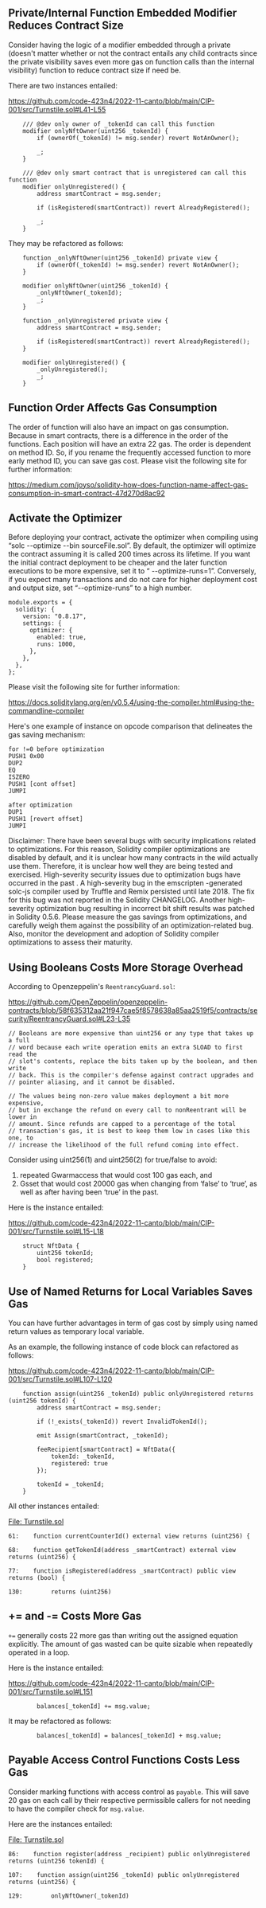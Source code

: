 ## Private/Internal Function Embedded Modifier Reduces Contract Size
Consider having the logic of a modifier embedded through a private (doesn't matter whether or not the contract entails any child contracts since the private visibility saves even more gas on function calls than the internal visibility) function to reduce contract size if need be.

There are two instances entailed:

https://github.com/code-423n4/2022-11-canto/blob/main/CIP-001/src/Turnstile.sol#L41-L55

```
    /// @dev only owner of _tokenId can call this function
    modifier onlyNftOwner(uint256 _tokenId) {
        if (ownerOf(_tokenId) != msg.sender) revert NotAnOwner();

        _;
    }

    /// @dev only smart contract that is unregistered can call this function
    modifier onlyUnregistered() {
        address smartContract = msg.sender;

        if (isRegistered(smartContract)) revert AlreadyRegistered();

        _;
    }
```
They may be refactored as follows:

```
    function _onlyNftOwner(uint256 _tokenId) private view {
        if (ownerOf(_tokenId) != msg.sender) revert NotAnOwner();
    }

    modifier onlyNftOwner(uint256 _tokenId) {
        _onlyNftOwner(_tokenId);
        _;
    }

    function _onlyUnregistered private view {
        address smartContract = msg.sender;

        if (isRegistered(smartContract)) revert AlreadyRegistered();
    }

    modifier onlyUnregistered() {
        _onlyUnregistered();
        _;
    }
```
## Function Order Affects Gas Consumption
The order of function will also have an impact on gas consumption. Because in smart contracts, there is a difference in the order of the functions. Each position will have an extra 22 gas. The order is dependent on method ID. So, if you rename the frequently accessed function to more early method ID, you can save gas cost. Please visit the following site for further information:

https://medium.com/joyso/solidity-how-does-function-name-affect-gas-consumption-in-smart-contract-47d270d8ac92

## Activate the Optimizer
Before deploying your contract, activate the optimizer when compiling using “solc --optimize --bin sourceFile.sol”. By default, the optimizer will optimize the contract assuming it is called 200 times across its lifetime. If you want the initial contract deployment to be cheaper and the later function executions to be more expensive, set it to “ --optimize-runs=1”. Conversely, if you expect many transactions and do not care for higher deployment cost and output size, set “--optimize-runs” to a high number.

```
module.exports = {
  solidity: {
    version: "0.8.17",
    settings: {
      optimizer: {
        enabled: true,
        runs: 1000,
      },
    },
  },
};
```
Please visit the following site for further information:

https://docs.soliditylang.org/en/v0.5.4/using-the-compiler.html#using-the-commandline-compiler

Here's one example of instance on opcode comparison that delineates the gas saving mechanism:
```
for !=0 before optimization
PUSH1 0x00
DUP2
EQ
ISZERO
PUSH1 [cont offset]
JUMPI

after optimization
DUP1
PUSH1 [revert offset]
JUMPI
```
Disclaimer: There have been several bugs with security implications related to optimizations. For this reason, Solidity compiler optimizations are disabled by default, and it is unclear how many contracts in the wild actually use them. Therefore, it is unclear how well they are being tested and exercised. High-severity security issues due to optimization bugs have occurred in the past . A high-severity bug in the emscripten -generated solc-js compiler used by Truffle and Remix persisted until late 2018. The fix for this bug was not reported in the Solidity CHANGELOG. Another high-severity optimization bug resulting in incorrect bit shift results was patched in Solidity 0.5.6. Please measure the gas savings from optimizations, and carefully weigh them against the possibility of an optimization-related bug. Also, monitor the development and adoption of Solidity compiler optimizations to assess their maturity.

## Using Booleans Costs More Storage Overhead
According to Openzeppelin's `ReentrancyGuard.sol`:

https://github.com/OpenZeppelin/openzeppelin-contracts/blob/58f635312aa21f947cae5f8578638a85aa2519f5/contracts/security/ReentrancyGuard.sol#L23-L35

    // Booleans are more expensive than uint256 or any type that takes up a full
    // word because each write operation emits an extra SLOAD to first read the
    // slot's contents, replace the bits taken up by the boolean, and then write
    // back. This is the compiler's defense against contract upgrades and
    // pointer aliasing, and it cannot be disabled.

    // The values being non-zero value makes deployment a bit more expensive,
    // but in exchange the refund on every call to nonReentrant will be lower in
    // amount. Since refunds are capped to a percentage of the total
    // transaction's gas, it is best to keep them low in cases like this one, to
    // increase the likelihood of the full refund coming into effect.

Consider using uint256(1) and uint256(2) for true/false to avoid:

1. repeated Gwarmaccess  that would cost 100 gas each, and
2. Gsset that would cost 20000 gas when changing from ‘false’ to ‘true’, as well as after having been ‘true’ in the past.

Here is the instance entailed:

https://github.com/code-423n4/2022-11-canto/blob/main/CIP-001/src/Turnstile.sol#L15-L18

```
    struct NftData {
        uint256 tokenId;
        bool registered;
    }
```
## Use of Named Returns for Local Variables Saves Gas
You can have further advantages in term of gas cost by simply using named return values as temporary local variable.

As an example, the following instance of code block can refactored as follows:

https://github.com/code-423n4/2022-11-canto/blob/main/CIP-001/src/Turnstile.sol#L107-L120

```
    function assign(uint256 _tokenId) public onlyUnregistered returns (uint256 tokenId) {
        address smartContract = msg.sender;

        if (!_exists(_tokenId)) revert InvalidTokenId();

        emit Assign(smartContract, _tokenId);

        feeRecipient[smartContract] = NftData({
            tokenId: _tokenId,
            registered: true
        });

        tokenId = _tokenId;
    }
```
All other instances entailed:

[File: Turnstile.sol](https://github.com/code-423n4/2022-11-canto/blob/main/CIP-001/src/Turnstile.sol)

```
61:    function currentCounterId() external view returns (uint256) {

68:    function getTokenId(address _smartContract) external view returns (uint256) {

77:    function isRegistered(address _smartContract) public view returns (bool) {

130:        returns (uint256)
```
## += and -= Costs More Gas
`+=` generally costs 22 more gas than writing out the assigned equation explicitly. The amount of gas wasted can be quite sizable when repeatedly operated in a loop.

Here is the instance entailed:

https://github.com/code-423n4/2022-11-canto/blob/main/CIP-001/src/Turnstile.sol#L151

```
        balances[_tokenId] += msg.value;
```
It may be refactored as follows:

```
        balances[_tokenId] = balances[_tokenId] + msg.value;
```
## Payable Access Control Functions Costs Less Gas
Consider marking functions with access control as `payable`. This will save 20 gas on each call by their respective permissible callers for not needing to have the compiler check for `msg.value`.

Here are the instances entailed:

[File: Turnstile.sol](https://github.com/code-423n4/2022-11-canto/blob/main/CIP-001/src/Turnstile.sol)

```
86:    function register(address _recipient) public onlyUnregistered returns (uint256 tokenId) {

107:    function assign(uint256 _tokenId) public onlyUnregistered returns (uint256) {

129:        onlyNftOwner(_tokenId)
```
